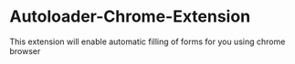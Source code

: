 # Autoloader-Chrome-Extension
This extension will enable automatic filling of forms for you using chrome browser
